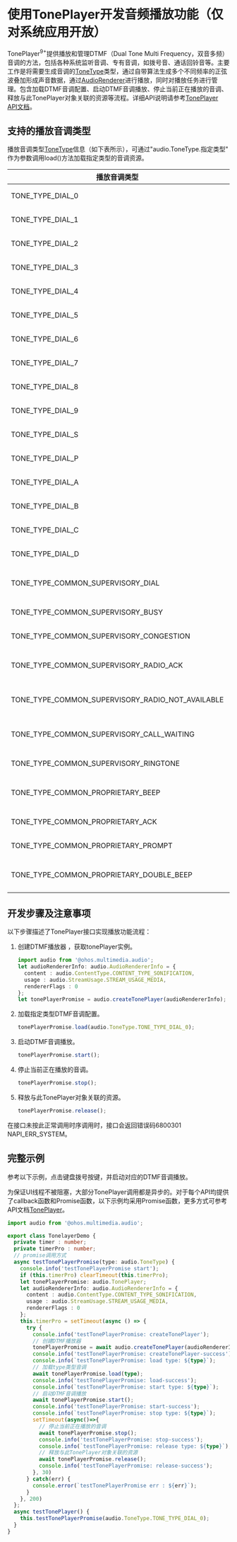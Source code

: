 # 使用TonePlayer开发音频播放功能（仅对系统应用开放）

TonePlayer<sup>9+</sup>提供播放和管理DTMF（Dual Tone Multi Frequency，双音多频）音调的方法，包括各种系统监听音调、专有音调，如拨号音、通话回铃音等。主要工作是将需要生成音调的[ToneType](../reference/apis/js-apis-audio.md#tonetype9)类型，通过自带算法生成多个不同频率的正弦波叠加形成声音数据，通过[AudioRenderer](../reference/apis/js-apis-audio.md#audiorenderer8)进行播放，同时对播放任务进行管理。包含加载DTMF音调配置、启动DTMF音调播放、停止当前正在播放的音调、释放与此TonePlayer对象关联的资源等流程。详细API说明请参考[TonePlayer API文档](../reference/apis/js-apis-audio.md#toneplayer9)。


## 支持的播放音调类型

播放音调类型[ToneType](../reference/apis/js-apis-audio.md#tonetype9)信息（如下表所示），可通过"audio.ToneType.指定类型" 作为参数调用load()方法加载指定类型的音调资源。

| 播放音调类型 | 值 | 说明 | 
| -------- | -------- | -------- |
| TONE_TYPE_DIAL_0 | 0 | 键0的DTMF音。 | 
| TONE_TYPE_DIAL_1 | 1 | 键1的DTMF音。 | 
| TONE_TYPE_DIAL_2 | 2 | 键2的DTMF音。 | 
| TONE_TYPE_DIAL_3 | 3 | 键3的DTMF音。 | 
| TONE_TYPE_DIAL_4 | 4 | 键4的DTMF音。 | 
| TONE_TYPE_DIAL_5 | 5 | 键5的DTMF音。 | 
| TONE_TYPE_DIAL_6 | 6 | 键6的DTMF音。 | 
| TONE_TYPE_DIAL_7 | 7 | 键7的DTMF音。 | 
| TONE_TYPE_DIAL_8 | 8 | 键8的DTMF音。 | 
| TONE_TYPE_DIAL_9 | 9 | 键9的DTMF音。 | 
| TONE_TYPE_DIAL_S | 10 | 键\*的DTMF音。 | 
| TONE_TYPE_DIAL_P | 11 | 键\#的DTMF音。 | 
| TONE_TYPE_DIAL_A | 12 | 键A的DTMF音。 | 
| TONE_TYPE_DIAL_B | 13 | 键B的DTMF音。 | 
| TONE_TYPE_DIAL_C | 14 | 键C的DTMF音。 | 
| TONE_TYPE_DIAL_D | 15 | 键D的DTMF音。 | 
| TONE_TYPE_COMMON_SUPERVISORY_DIAL | 100 | 呼叫监管音调，拨号音。 | 
| TONE_TYPE_COMMON_SUPERVISORY_BUSY | 101 | 呼叫监管音调，忙。 | 
| TONE_TYPE_COMMON_SUPERVISORY_CONGESTION | 102 | 呼叫监管音调，拥塞。 | 
| TONE_TYPE_COMMON_SUPERVISORY_RADIO_ACK | 103 | 呼叫监管音调，无线电&nbsp;ACK。 | 
| TONE_TYPE_COMMON_SUPERVISORY_RADIO_NOT_AVAILABLE | 104 | 呼叫监管音调，无线电不可用。 | 
| TONE_TYPE_COMMON_SUPERVISORY_CALL_WAITING | 106 | 呼叫监管音调，呼叫等待。 | 
| TONE_TYPE_COMMON_SUPERVISORY_RINGTONE | 107 | 呼叫监管音调，铃声。 | 
| TONE_TYPE_COMMON_PROPRIETARY_BEEP | 200 | 专有声调，一般蜂鸣声。 | 
| TONE_TYPE_COMMON_PROPRIETARY_ACK | 201 | 专有声调，ACK。 | 
| TONE_TYPE_COMMON_PROPRIETARY_PROMPT | 203 | 专有声调，PROMPT。 | 
| TONE_TYPE_COMMON_PROPRIETARY_DOUBLE_BEEP | 204 | 专有声调，双重蜂鸣声。 | 


## 开发步骤及注意事项

以下步骤描述了TonePlayer接口实现播放功能流程：

1. 创建DTMF播放器 ，获取tonePlayer实例。
     
   ```ts
   import audio from '@ohos.multimedia.audio';
   let audioRendererInfo: audio.AudioRendererInfo = {
     content : audio.ContentType.CONTENT_TYPE_SONIFICATION,
     usage : audio.StreamUsage.STREAM_USAGE_MEDIA,
     rendererFlags : 0
   };
   let tonePlayerPromise = audio.createTonePlayer(audioRendererInfo);
   ```

2. 加载指定类型DTMF音调配置。
     
   ```ts
   tonePlayerPromise.load(audio.ToneType.TONE_TYPE_DIAL_0);
   ```

3. 启动DTMF音调播放。
     
   ```ts
   tonePlayerPromise.start();
   ```

4. 停止当前正在播放的音调。
     
   ```ts
   tonePlayerPromise.stop();
   ```

5. 释放与此TonePlayer对象关联的资源。
     
   ```ts
   tonePlayerPromise.release();
   ```

在接口未按此正常调用时序调用时，接口会返回错误码6800301 NAPI_ERR_SYSTEM。


## 完整示例

参考以下示例，点击键盘拨号按键，并启动对应的DTMF音调播放。

为保证UI线程不被阻塞，大部分TonePlayer调用都是异步的。对于每个API均提供了callback函数和Promise函数，以下示例均采用Promise函数，更多方式可参考API文档[TonePlayer](../reference/apis/js-apis-audio.md#toneplayer9)。

  
```ts
import audio from '@ohos.multimedia.audio';

export class TonelayerDemo {
  private timer : number;
  private timerPro : number;
  // promise调用方式
  async testTonePlayerPromise(type: audio.ToneType) {
    console.info('testTonePlayerPromise start');
    if (this.timerPro) clearTimeout(this.timerPro);
    let tonePlayerPromise: audio.TonePlayer;
    let audioRendererInfo: audio.AudioRendererInfo = {
      content : audio.ContentType.CONTENT_TYPE_SONIFICATION,
      usage : audio.StreamUsage.STREAM_USAGE_MEDIA,
      rendererFlags : 0
    };
    this.timerPro = setTimeout(async () => {
      try {
        console.info('testTonePlayerPromise: createTonePlayer');
        // 创建DTMF播放器      
        tonePlayerPromise = await audio.createTonePlayer(audioRendererInfo);
        console.info('testTonePlayerPromise: createTonePlayer-success');
        console.info(`testTonePlayerPromise: load type: ${type}`);
        // 加载type类型音调
        await tonePlayerPromise.load(type);
        console.info('testTonePlayerPromise: load-success');
        console.info(`testTonePlayerPromise: start type: ${type}`);
        // 启动DTMF音调播放
        await tonePlayerPromise.start();
        console.info('testTonePlayerPromise: start-success');
        console.info(`testTonePlayerPromise: stop type: ${type}`);
        setTimeout(async()=>{
          // 停止当前正在播放的音调
          await tonePlayerPromise.stop();
          console.info('testTonePlayerPromise: stop-success');
          console.info(`testTonePlayerPromise: release type: ${type}`);
          // 释放与此TonePlayer对象关联的资源
          await tonePlayerPromise.release();
          console.info('testTonePlayerPromise: release-success');
        }, 30)
      } catch(err) {
        console.error(`testTonePlayerPromise err : ${err}`);
      }
    }, 200)
  };
  async testTonePlayer() {
    this.testTonePlayerPromise(audio.ToneType.TONE_TYPE_DIAL_0);
  }
}
```
